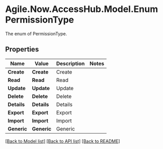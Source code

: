# Agile.Now.AccessHub.Model.EnumPermissionType
The enum of PermissionType.

## Properties

Name | Value | Description | Notes
------------ | ------------- | ------------- | -------------
**Create** | **Create** | Create |
**Read** | **Read** | Read |
**Update** | **Update** | Update |
**Delete** | **Delete** | Delete |
**Details** | **Details** | Details |
**Export** | **Export** | Export |
**Import** | **Import** | Import |
**Generic** | **Generic** | Generic |

[[Back to Model list]](../../README.md#documentation-for-models) [[Back to API list]](../../README.md#documentation-for-api-endpoints) [[Back to README]](../../README.md)

